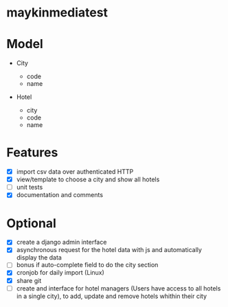 # maykinmediatest

# Model
- City
    - code
    - name

- Hotel
    - city
    - code
    - name

# Features
- [x] import csv data over authenticated HTTP
- [x] view/template to choose a city and show all hotels
- [ ] unit tests
- [x] documentation and comments

# Optional
- [x] create a django admin interface
- [x] asynchronous request for the hotel data with js and automatically display the data
- [ ] bonus if auto-complete field to do the city section
- [x] cronjob for daily import (Linux)
- [x] share git
- [ ] create and interface for hotel managers (Users have access to all hotels in a single city), to add, update and remove hotels whithin their city
